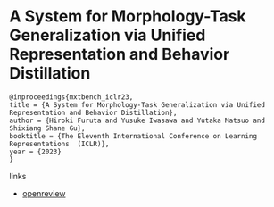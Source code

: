 # A System for Morphology-Task Generalization via Unified Representation and Behavior Distillation

```
@inproceedings{mxtbench_iclr23,
title = {A System for Morphology-Task Generalization via Unified Representation and Behavior Distillation},
author = {Hiroki Furuta and Yusuke Iwasawa and Yutaka Matsuo and Shixiang Shane Gu},
booktitle = {The Eleventh International Conference on Learning Representations  (ICLR)},
year = {2023}
}
```

links
- [openreview](https://openreview.net/forum?id=HcUf-QwZeFh)
